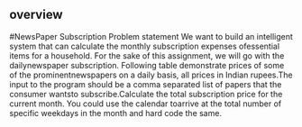 ## overview
#NewsPaper Subscription
Problem statement We want to build an intelligent system that can calculate the monthly subscription expenses ofessential items for a household. For the sake of this assignment, we will go with the dailynewspaper subscription. Following table demonstrate prices of some of the prominentnewspapers on a daily basis, all prices in Indian rupees.The input to the program should be a comma separated list of papers that the consumer wantsto subscribe.Calculate the total subscription price for the current month. ​You could use the calendar toarrive at the total number of specific weekdays in the month and hard code the same.

